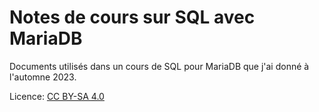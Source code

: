 # Notes de cours sur SQL avec MariaDB

Documents utilisés dans un cours de SQL pour MariaDB que j'ai donné à l'automne 2023.

Licence: [CC BY-SA 4.0](https://creativecommons.org/licenses/by-sa/4.0/deed.fr)
